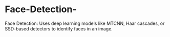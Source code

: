 # Face-Detection-
Face Detection: Uses deep learning models like MTCNN, Haar cascades, or SSD-based detectors to identify faces in an image.
